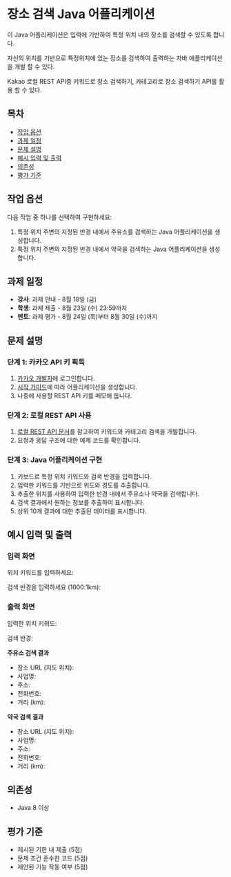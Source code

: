 # 장소 검색 Java 어플리케이션

이 Java 어플리케이션은 입력에 기반하여 특정 위치 내의 장소를 검색할 수 있도록 합니다.

자신의 위치를 기반으로 특정위치에 있는 장소를 검색하여 출력하는 자바 애플리케이션을 개발 할 수 있다.

Kakao 로컬 REST API중 키워드로 장소 검색하기, 카테고리로 장소 검색하기 API를 활용 할 수 있다.

## 목차

- [작업 옵션](#작업-옵션)
- [과제 일정](#과제-일정)
- [문제 설명](#문제-설명)
- [예시 입력 및 출력](#예시-입력-및-출력)
- [의존성](#의존성)
- [평가 기준](#평가-기준)

## 작업 옵션

다음 작업 중 하나를 선택하여 구현하세요:

1. 특정 위치 주변의 지정된 반경 내에서 주유소를 검색하는 Java 어플리케이션을 생성합니다.
2. 특정 위치 주변의 지정된 반경 내에서 약국을 검색하는 Java 어플리케이션을 생성합니다.

## 과제 일정

- **강사**: 과제 안내 - 8월 18일 (금)
- **학생**: 과제 제출 - 8월 23일 (수) 23:59까지
- **멘토**: 과제 평가 - 8월 24일 (목)부터 8월 30일 (수)까지

## 문제 설명

### 단계 1: 카카오 API 키 획득

1. [카카오 개발자](https://developers.kakao.com)에 로그인합니다.
2. [시작 가이드](https://developers.kakao.com/docs/latest/en/getting-started/app)에 따라 어플리케이션을 생성합니다.
3. 나중에 사용할 REST API 키를 메모해 둡니다.

### 단계 2: 로컬 REST API 사용

1. [로컬 REST API 문서](https://developers.kakao.com/docs/latest/en/local/dev-guide)를 참고하여 키워드와 카테고리 검색을 개발합니다.
2. 요청과 응답 구조에 대한 예제 코드를 확인합니다.

### 단계 3: Java 어플리케이션 구현

1. 키보드로 특정 위치 키워드와 검색 반경을 입력합니다.
2. 입력한 키워드를 기반으로 위도와 경도를 추출합니다.
3. 추출한 위치를 사용하여 입력한 반경 내에서 주유소나 약국을 검색합니다.
4. 검색 결과에서 원하는 정보를 추출하여 표시합니다.
5. 상위 10개 결과에 대한 추출된 데이터를 표시합니다.

## 예시 입력 및 출력

### 입력 화면

위치 키워드를 입력하세요:

검색 반경을 입력하세요 (1000:1km):

### 출력 화면

입력한 위치 키워드:

검색 반경:

**주유소 검색 결과**

- 장소 URL (지도 위치):
- 사업명:
- 주소:
- 전화번호:
- 거리 (km):

**약국 검색 결과**

- 장소 URL (지도 위치):
- 사업명:
- 주소:
- 전화번호:
- 거리 (km):

## 의존성

- Java 8 이상

## 평가 기준

- 제시된 기한 내 제출 (5점)
- 문제 조건 준수한 코드 (5점)
- 제안된 기능 작동 여부 (5점)
